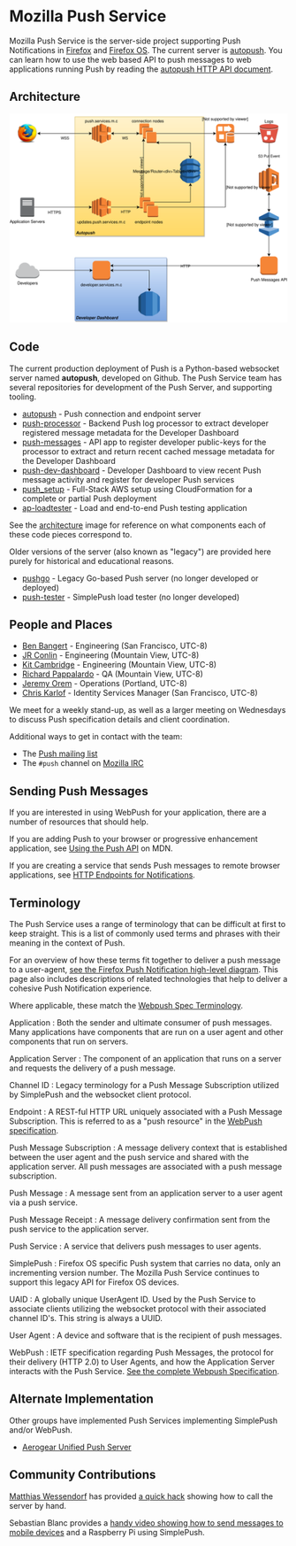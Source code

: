 # Mozilla Push Service

Mozilla Push Service is the server-side project supporting Push Notifications in
[Firefox][ffx] and [Firefox OS][fxos]. The current server is
[autopush](https://github.com/mozilla-services/autopush). You can
learn how to use the web based API to push messages to web
applications running Push by reading the [autopush HTTP API
document](https://autopush.readthedocs.io/en/latest/http.html).

## Architecture

![Push Architecture Diagram](assets/push_architecture.svg)

## Code

The current production deployment of Push is a Python-based websocket server
named **autopush**, developed on Github. The Push Service team has several
repositories for development of the Push Server, and supporting tooling.

- [autopush](https://github.com/mozilla-services/autopush) - Push connection
  and endpoint server
- [push-processor](https://github.com/mozilla-services/push-processor) -
  Backend Push log processor to extract developer registered message metadata
  for the Developer Dashboard
- [push-messages](https://github.com/mozilla-services/push-messages/) - API app
  to register developer public-keys for the processor to extract and return
  recent cached message metadata for the Developer Dashboard
- [push-dev-dashboard](https://github.com/mozilla-services/push-dev-dashboard) -
  Developer Dashboard to view recent Push message activity and register for
  developer Push services
- [push_setup](https://github.com/mozilla-services/push_setup) - Full-Stack AWS
  setup using CloudFormation for a complete or partial Push deployment
- [ap-loadtester](https://github.com/mozilla-services/ap-loadtester/) - Load and
  end-to-end Push testing application

See the [architecture](#architecture) image for reference on what components
each of these code pieces correspond to.

Older versions of the server (also known as "legacy") are provided
here purely for historical and educational reasons.

- [pushgo](https://github.com/mozilla-services/pushgo) - Legacy
  Go-based Push server (no longer developed or deployed)
- [push-tester](https://github.com/bbangert/push-tester) - SimplePush load
  tester (no longer developed)

## People and Places

* [Ben Bangert](https://github.com/bbangert) - Engineering (San Francisco, UTC-8)
* [JR Conlin](https://github.com/jrconlin) - Engineering (Mountain View, UTC-8)
* [Kit Cambridge](https://github.com/kitcambridge) - Engineering (Mountain View, UTC-8)
* [Richard Pappalardo](https://github.com/rpappalax) - QA (Mountain View, UTC-8)
* [Jeremy Orem](https://github.com/oremj) - Operations (Portland, UTC-8)
* [Chris Karlof](https://github.com/ckarlof) - Identity Services Manager (San Francisco, UTC-8)

We meet for a weekly stand-up, as well as a larger meeting on
Wednesdays to discuss Push specification details and client coordination.

Additional ways to get in contact with the team:

* The [Push mailing list](http://groups.google.com/a/mozilla.com/group/push/)
* The `#push` channel on [Mozilla IRC](https://wiki.mozilla.org/IRC)

## Sending Push Messages

If you are interested in using WebPush for your application, there are
a number of resources that should help.

If you are adding Push to your browser or progressive enhancement
application, see [Using the Push
API](https://developer.mozilla.org/en-US/docs/Web/API/Push_API/Using_the_Push_API)
on MDN.

If you are creating a service that sends Push messages to remote
browser applications, see [HTTP Endpoints for
Notifications](https://autopush.readthedocs.io/en/latest/http.html).

## Terminology

The Push Service uses a range of terminology that can be difficult at first to
keep straight. This is a list of commonly used terms and phrases with their
meaning in the context of Push.

For an overview of how these terms fit together to deliver a push message to a
user-agent, [see the Firefox Push Notification high-level
diagram](https://wiki.mozilla.org/Firefox/Push_Notifications#Technologies). This
page also includes descriptions of related technologies that help to deliver a
cohesive Push Notification experience.

Where applicable, these match the [Webpush Spec Terminology][wpst].

Application
: Both the sender and ultimate consumer of push messages. Many applications
  have components that are run on a user agent and other components that run on
  servers.

Application Server
: The component of an application that runs on a server and requests the
  delivery of a push message.

Channel ID
: Legacy terminology for a Push Message Subscription utilized by SimplePush and
  the websocket client protocol.

Endpoint
: A REST-ful HTTP URL uniquely associated with a Push Message Subscription. This
  is referred to as a "push resource" in the [WebPush specification][wp].

Push Message Subscription
: A message delivery context that is established between the user agent and the
  push service and shared with the application server.  All push messages are
  associated with a push message subscription.

Push Message
: A message sent from an application server to a user agent via a push service.

Push Message Receipt
: A message delivery confirmation sent from the push service to the application
  server.

Push Service
: A service that delivers push messages to user agents.

SimplePush
: Firefox OS specific Push system that carries no data, only an incrementing
  version number. The Mozilla Push Service continues to support this legacy API
  for Firefox OS devices.

UAID
: A globally unique UserAgent ID. Used by the Push Service to associate clients
  utilizing the websocket protocol with their associated channel ID's. This
  string is always a UUID.

User Agent
: A device and software that is the recipient of push messages.

WebPush
: IETF specification regarding Push Messages, the protocol for their delivery
  (HTTP 2.0) to User Agents, and how the Application Server interacts with the
  Push Service. [See the complete Webpush Specification][wp].

## Alternate Implementation

Other groups have implemented Push Services implementing SimplePush and/or
WebPush.

- [Aerogear Unified Push Server](
https://github.com/aerogear/aerogear-unifiedpush-server)

## Community Contributions

[Matthias Wessendorf](https://gist.github.com/matzew) has provided [a quick
hack](https://gist.github.com/matzew/cbda360d72eaaef75971) showing how to call
the server by hand.

Sebastian Blanc provides a [handy video showing how to send messages to mobile
devices](https://www.youtube.com/watch?v=PpPNSu2ENUA) and a Raspberry Pi using SimplePush.

[wpst]: https://tools.ietf.org/html/draft-ietf-webpush-protocol-01#section-1.1
[wp]: https://webpush-wg.github.io/webpush-protocol/
[fxos]: https://www.mozilla.org/en-US/firefox/os/
[ffx]: https://www.mozilla.org/en-US/firefox/
